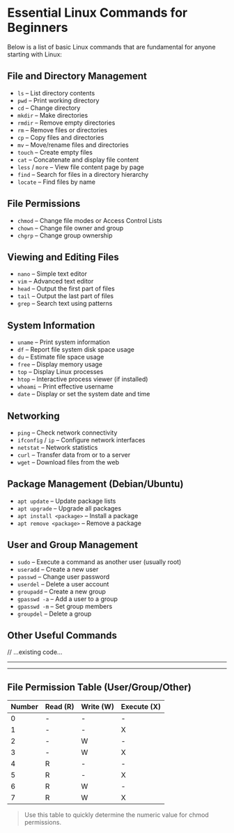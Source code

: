 # Essential Linux Commands for Beginners

Below is a list of basic Linux commands that are fundamental for anyone starting with Linux:

## File and Directory Management
- `ls` – List directory contents
- `pwd` – Print working directory
- `cd` – Change directory
- `mkdir` – Make directories
- `rmdir` – Remove empty directories
- `rm` – Remove files or directories
- `cp` – Copy files and directories
- `mv` – Move/rename files and directories
- `touch` – Create empty files
- `cat` – Concatenate and display file content
- `less` / `more` – View file content page by page
- `find` – Search for files in a directory hierarchy
- `locate` – Find files by name

## File Permissions
- `chmod` – Change file modes or Access Control Lists
- `chown` – Change file owner and group
- `chgrp` – Change group ownership

## Viewing and Editing Files
- `nano` – Simple text editor
- `vim` – Advanced text editor
- `head` – Output the first part of files
- `tail` – Output the last part of files
- `grep` – Search text using patterns

## System Information
- `uname` – Print system information
- `df` – Report file system disk space usage
- `du` – Estimate file space usage
- `free` – Display memory usage
- `top` – Display Linux processes
- `htop` – Interactive process viewer (if installed)
- `whoami` – Print effective username
- `date` – Display or set the system date and time

## Networking
- `ping` – Check network connectivity
- `ifconfig` / `ip` – Configure network interfaces
- `netstat` – Network statistics
- `curl` – Transfer data from or to a server
- `wget` – Download files from the web

## Package Management (Debian/Ubuntu)
- `apt update` – Update package lists
- `apt upgrade` – Upgrade all packages
- `apt install <package>` – Install a package
- `apt remove <package>` – Remove a package


## User and Group Management
- `sudo` – Execute a command as another user (usually root)
- `useradd` – Create a new user
- `passwd` – Change user password
- `userdel` – Delete a user account
- `groupadd` – Create a new group
- `gpasswd -a` – Add a user to a group
- `gpasswd -m` – Set group members
- `groupdel` – Delete a group

## Other Useful Commands
// ...existing code...

---

---

## File Permission Table (User/Group/Other)

| Number | Read (R) | Write (W) | Execute (X) |
|--------|----------|-----------|-------------|
|   0    |    -     |     -     |     -       |
|   1    |    -     |     -     |     X       |
|   2    |    -     |     W     |     -       |
|   3    |    -     |     W     |     X       |
|   4    |    R     |     -     |     -       |
|   5    |    R     |     -     |     X       |
|   6    |    R     |     W     |     -       |
|   7    |    R     |     W     |     X       |

> Use this table to quickly determine the numeric value for chmod permissions.
